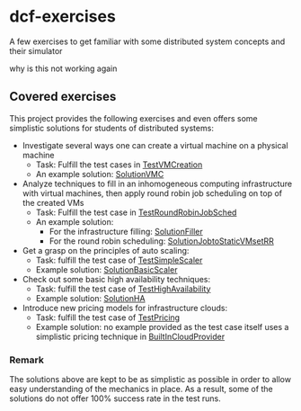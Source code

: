 # dcf-exercises
A few exercises to get familiar with some distributed system concepts and their simulator


why is this not working again 


## Covered exercises
This project provides the following exercises and even offers some simplistic solutions for students of distributed systems:
* Investigate several ways one can create a virtual machine on a physical machine
  * Task: Fulfill the test cases in [TestVMCreation](https://github.com/kecskemeti/dcf-exercises/blob/master/src/test/java/hu/unimiskolc/iit/distsys/TestVMCreation.java)
  * An example solution: [SolutionVMC](https://github.com/kecskemeti/dcf-exercises/blob/master/src/main/java/hu/unimiskolc/iit/distsys/solution/SolutionVMC.java)
* Analyze techniques to fill in an inhomogeneous computing infrastructure with virtual machines, then apply round robin job scheduling on top of the created VMs
  * Task: Fulfill the test case in [TestRoundRobinJobSched](https://github.com/kecskemeti/dcf-exercises/blob/master/src/test/java/hu/unimiskolc/iit/distsys/TestRoundRobinJobSched.java)
  * An example solution: 
    * For the infrastructure filling: [SolutionFiller](https://github.com/kecskemeti/dcf-exercises/blob/master/src/main/java/hu/unimiskolc/iit/distsys/solution/SolutionFiller.java)
    * For the round robin scheduling: [SolutionJobtoStaticVMsetRR](https://github.com/kecskemeti/dcf-exercises/blob/master/src/main/java/hu/unimiskolc/iit/distsys/solution/SolutionJobtoStaticVMsetRR.java)
* Get a grasp on the principles of auto scaling:
  * Task: fulfill the test case of [TestSimpleScaler](https://github.com/kecskemeti/dcf-exercises/blob/master/src/test/java/hu/unimiskolc/iit/distsys/TestSimpleScaler.java)
  * Example solution: [SolutionBasicScaler](https://github.com/kecskemeti/dcf-exercises/blob/master/src/main/java/hu/unimiskolc/iit/distsys/solution/SolutionBasicScaler.java)
* Check out some basic high availability techniques:
  * Task: fulfill the test case of [TestHighAvailability](https://github.com/kecskemeti/dcf-exercises/blob/master/src/test/java/hu/unimiskolc/iit/distsys/TestHighAvailability.java)
  * Example solution: [SolutionHA](https://github.com/kecskemeti/dcf-exercises/blob/master/src/main/java/hu/unimiskolc/iit/distsys/solution/SolutionHA.java) 
* Introduce new pricing models for infrastructure clouds:
  * Task: fulfill the test case of [TestPricing](https://github.com/kecskemeti/dcf-exercises/blob/master/src/test/java/hu/unimiskolc/iit/distsys/TestPricing.java)
  * Example solution: no example provided as the test case itself uses a simplistic pricing technique in [BuiltInCloudProvider](https://github.com/kecskemeti/dcf-exercises/blob/master/src/main/java/hu/unimiskolc/iit/distsys/BuiltInCloudProvider.java)

### Remark
The solutions above are kept to be as simplistic as possible in order to allow easy understanding of the mechanics in place. As a result, some of the solutions do not offer 100% success rate in the test runs.
